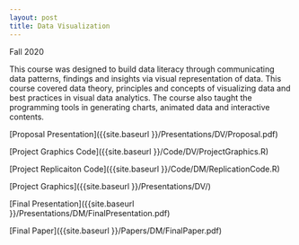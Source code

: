 ```yaml
---
layout: post
title: Data Visualization
---
```


Fall 2020

This course was designed to build data literacy through communicating data patterns, findings and insights via visual representation of data. This course covered data theory, principles and concepts of visualizing data and best practices in visual data analytics. The course also taught the programming tools in generating charts, animated data and interactive contents.

[Proposal Presentation]({{site.baseurl }}/Presentations/DV/Proposal.pdf)


[Project Graphics Code]({{site.baseurl }}/Code/DV/ProjectGraphics.R)


[Project Replicaiton Code]({{site.baseurl }}/Code/DM/ReplicationCode.R)


[Project Graphics]({{site.baseurl }}/Presentations/DV/)


[Final Presentation]({{site.baseurl }}/Presentations/DM/FinalPresentation.pdf)


[Final Paper]({{site.baseurl }}/Papers/DM/FinalPaper.pdf)

